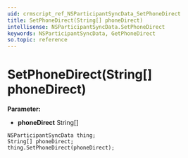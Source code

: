```yaml
---
uid: crmscript_ref_NSParticipantSyncData_SetPhoneDirect
title: SetPhoneDirect(String[] phoneDirect)
intellisense: NSParticipantSyncData.SetPhoneDirect
keywords: NSParticipantSyncData, GetPhoneDirect
so.topic: reference
---
```


# SetPhoneDirect(String[] phoneDirect)

**Parameter:** 
* **phoneDirect** String[]

```crmscript
NSParticipantSyncData thing;
String[] phoneDirect;
thing.SetPhoneDirect(phoneDirect);
```

